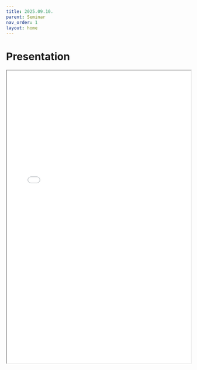 ```yaml
---
title: 2025.09.10.
parent: Seminar
nav_order: 1
layout: home
---
```


# Presentation
<iframe width="100%" height="800" src="250910.pdf" type="application/pdf"></iframe>
